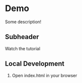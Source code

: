 # Demo

Some description!

## Subheader

Watch the tutorial

## Local Development

1. Open index.html in your browser